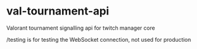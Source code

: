 # val-tournament-api
Valorant tournament signalling api for twitch manager core

/testing is for testing the WebSocket connection, not used for production